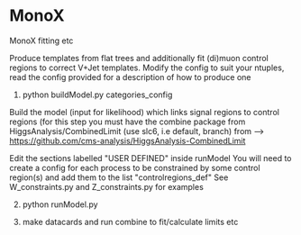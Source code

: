 MonoX
=====

MonoX fitting etc

Produce templates from flat trees and additionally fit 
(di)muon control regions to correct V+Jet templates. Modify the config to suit your ntuples, read the config 
provided for a description of how to produce one

  1) python buildModel.py categories_config  

Build the model (input for likelihood) which links signal regions to control regions (for this step you must have
the combine package from HiggsAnalysis/CombinedLimit (use slc6, i.e default, branch) from --> https://github.com/cms-analysis/HiggsAnalysis-CombinedLimit

Edit the sections labelled "USER DEFINED" inside runModel
You will need to create a config for each process to be constrained by some control region(s) and add them to the list "controlregions_def"
See W_constraints.py and Z_constraints.py for examples

  2) python runModel.py

  3) make datacards and run combine to fit/calculate limits etc
